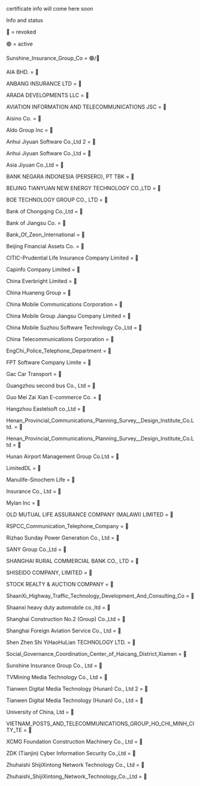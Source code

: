 certificate info will come here soon

Info and status

🔴 = revoked


🟢 = active 


Sunshine_Insurance_Group_Co = 🟢/🔴


AIA BHD. = 🔴


ANBANG INSURANCE LTD = 🔴


ARADA DEVELOPMENTS LLC = 🔴


AVIATION INFORMATION AND TELECOMMUNICATIONS JSC = 🔴


Aisino Co. = 🔴


Aldo Group Inc = 🔴


Anhui Jiyuan Software Co.,Ltd 2 = 🔴


Anhui Jiyuan Software Co.,Ltd = 🔴


Asia Jiyuan Co.,Ltd = 🔴


BANK NEGARA INDONESIA (PERSERO), PT TBK = 🔴


BEIJING TIANYUAN NEW ENERGY TECHNOLOGY CO.,LTD = 🔴


BOE TECHNOLOGY GROUP CO., LTD = 🔴


Bank of Chongqing Co.,Ltd = 🔴


Bank of Jiangsu Co. = 🔴


Bank_Of_Zeon_International = 🔴


Beijing Financial Assets Co. = 🔴


CITIC-Prudential Life Insurance Company Limited = 🔴


Capinfo Company Limited = 🔴


China Everbright Limited = 🔴


China Huaneng Group = 🔴


China Mobile Communications Corporation = 🔴


China Mobile Group Jiangsu Company Limited = 🔴


China Mobile Suzhou Software Technology Co.,Ltd = 🔴


China Telecommunications Corporation = 🔴


EngChi_Police_Telephone_Department = 🔴


FPT Software Company Limite = 🔴


Gac Car Transport = 🔴


Guangzhou second bus Co., Ltd = 🔴


Guo Mei Zai Xian E-commerce Co. = 🔴


Hangzhou Eastelsoft co.,Ltd = 🔴


Henan_Provincial_Communications_Planning_Survey__Design_Institute_Co.Ltd. = 🔴


Henan_Provincial_Communications_Planning_Survey__Design_Institute_Co.Ltd = 🔴


Hunan Airport Management Group Co.Ltd = 🔴


LimitedDL = 🔴


Manulife-Sinochem Life = 🔴


Insurance Co., Ltd = 🔴


Mylan Inc = 🔴


OLD MUTUAL LIFE ASSURANCE COMPANY (MALAWI) LIMITED = 🔴


RSPCC_Communication_Telephone_Company = 🔴


Rizhao Sunday Power Generation Co., Ltd = 🔴


SANY Group Co.,Ltd = 🔴


SHANGHAI RURAL COMMERCIAL BANK CO., LTD = 🔴


SHISEIDO COMPANY, LIMITED = 🔴


STOCK REALTY & AUCTION COMPANY = 🔴


ShaanXi_Highway_Traffic_Technology_Development_And_Consulting_Co = 🔴


Shaanxi heavy duty automobile co.,ltd = 🔴


Shanghai Construction No.2 (Group) Co.,Ltd = 🔴


Shanghai Foreign Aviation Service Co., Ltd = 🔴


Shen Zhen Shi YiHaoHuLian TECHNOLOGY LTD. = 🔴


Social_Governance_Coordination_Center_of_Haicang_District,Xiamen = 🔴


Sunshine Insurance Group Co., Ltd = 🔴


TVMining Media Technology Co., Ltd = 🔴


Tianwen Digital Media Technology (Hunan) Co., Ltd 2 = 🔴


Tianwen Digital Media Technology (Hunan) Co., Ltd = 🔴


University of China, Ltd = 🔴


VIETNAM_POSTS_AND_TELECOMMUNICATIONS_GROUP_HO_CHI_MINH_CITY_TE = 🔴


XCMG Foundation Construction Machinery Co., Ltd = 🔴


ZDK (Tianjin) Cyber Information Security Co.,Ltd = 🔴


Zhuhaishi ShijiXintong Network Technology Co., Ltd = 🔴


Zhuhaishi_ShijiXintong_Network_Technology_Co._Ltd = 🔴
